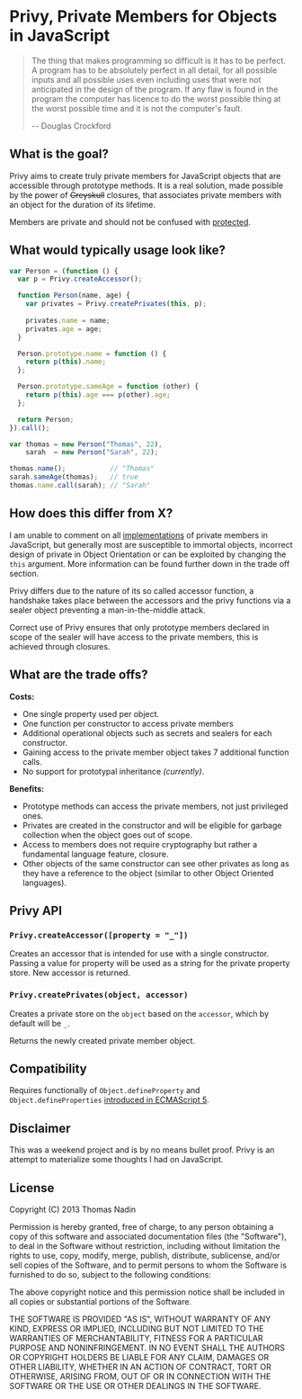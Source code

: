 # Privy, Private Members for Objects in JavaScript

> The thing that makes programming so difficult is it has to be perfect. A program has to be absolutely perfect in all detail, for all possible inputs and all possible uses even including uses that were not anticipated in the design of the program. If any flaw is found in the program the computer has licence to do the worst possible thing at the worst possible time and it is not the computer's fault.
>
> -- Douglas Crockford

## What is the goal?

Privy aims to create truly private members for JavaScript objects that are accessible through prototype methods. It is a real solution, made possible by the power of ~~Greyskull~~ closures, that associates private members with an object for the duration of its lifetime.

Members are private and should not be confused with [protected](http://stackoverflow.com/questions/1020749/what-are-public-private-and-protected-in-object-oriented-programming).

## What would typically usage look like?

```JavaScript
var Person = (function () {
  var p = Privy.createAccessor();

  function Person(name, age) {
    var privates = Privy.createPrivates(this, p);
    
    privates.name = name;
    privates.age = age;
  }

  Person.prototype.name = function () {
    return p(this).name;
  };

  Person.prototype.sameAge = function (other) {
    return p(this).age === p(other).age;
  };

  return Person;
}).call();

var thomas = new Person("Thomas", 22),
    sarah  = new Person("Sarah", 22);

thomas.name();           // "Thomas"
sarah.sameAge(thomas);   // true
thomas.name.call(sarah); // "Sarah"
```

## How does this differ from X?

I am unable to comment on all [implementations](https://www.google.co.uk/search?q=private+members+javascript) of private members in JavaScript, but generally most are susceptible to immortal objects, incorrect design of private in Object Orientation or can be exploited by changing the `this` argument. More information can be found further down in the trade off section.

Privy differs due to the nature of its so called accessor function, a handshake takes place between the accessors and the privy functions via a sealer object preventing a man-in-the-middle attack.

Correct use of Privy ensures that only prototype members declared in scope of the sealer will have access to the private members, this is achieved through closures.

## What are the trade offs?

**Costs:**

- One single property used per object.
- One function per constructor to access private members
- Additional operational objects such as secrets and sealers for each constructor.
- Gaining access to the private member object takes 7 additional function calls.
- No support for prototypal inheritance _(currently)_.

**Benefits:**

- Prototype methods can access the private members, not just privileged ones.
- Privates are created in the constructor and will be eligible for garbage collection when the object goes out of scope.
- Access to members does not require cryptography but rather a fundamental language feature, closure.
- Other objects of the same constructor can see other privates as long as they have a reference to the object (similar to other Object Oriented languages).

## Privy API

### `Privy.createAccessor([property = "_"])`

Creates an accessor that is intended for use with a single constructor. Passing a value for property will be used as a string for the private property store. New accessor is returned.

### `Privy.createPrivates(object, accessor)`

Creates a private store on the `object` based on the `accessor`, which by default will be `_`.

Returns the newly created private member object.

## Compatibility

Requires functionally of `Object.defineProperty` and `Object.defineProperties` [introduced in ECMAScript 5](https://developer.mozilla.org/en-US/docs/JavaScript/Reference/Global_Objects/Object/defineProperty).

## Disclaimer

This was a weekend project and is by no means bullet proof. Privy is an attempt to materialize some thoughts I had on JavaScript.

## License

Copyright (C) 2013 Thomas Nadin

Permission is hereby granted, free of charge, to any person obtaining a copy of this software and associated documentation files (the "Software"), to deal in the Software without restriction, including without limitation the rights to use, copy, modify, merge, publish, distribute, sublicense, and/or sell copies of the Software, and to permit persons to whom the Software is furnished to do so, subject to the following conditions:

The above copyright notice and this permission notice shall be included in all copies or substantial portions of the Software.

THE SOFTWARE IS PROVIDED "AS IS", WITHOUT WARRANTY OF ANY KIND, EXPRESS OR IMPLIED, INCLUDING BUT NOT LIMITED TO THE WARRANTIES OF MERCHANTABILITY, FITNESS FOR A PARTICULAR PURPOSE AND NONINFRINGEMENT. IN NO EVENT SHALL THE AUTHORS OR COPYRIGHT HOLDERS BE LIABLE FOR ANY CLAIM, DAMAGES OR OTHER LIABILITY, WHETHER IN AN ACTION OF CONTRACT, TORT OR OTHERWISE, ARISING FROM, OUT OF OR IN CONNECTION WITH THE SOFTWARE OR THE USE OR OTHER DEALINGS IN THE SOFTWARE.
